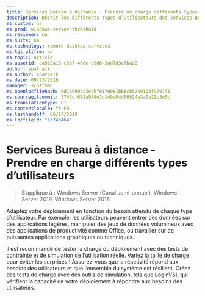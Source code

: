 ```yaml
---
title: Services Bureau à distance - Prendre en charge différents types d’utilisateurs
description: Décrit les différents types d’utilisateurs des services Bureau à distance.
ms.custom: na
ms.prod: windows-server-threshold
ms.reviewer: na
ms.suite: na
ms.technology: remote-desktop-services
ms.tgt_pltfrm: na
ms.topic: article
ms.assetid: da522a18-c33f-468e-b9d6-3ad7d3cfba26
author: spatnaik
ms.author: spatnaik
ms.date: 09/23/2016
manager: scottman
ms.openlocfilehash: 9d16989cc3ecbf0170081bb8cb52a9103f979741
ms.sourcegitcommit: 3743cf691a984e1d140a04d50924a3a0a19c3e5c
ms.translationtype: HT
ms.contentlocale: fr-FR
ms.lasthandoff: 06/17/2019
ms.locfileid: "63743464"
---
```

# <a name="remote-desktop-services---cater-to-different-kinds-of-users"></a>Services Bureau à distance - Prendre en charge différents types d’utilisateurs

>S’applique à : Windows Server (Canal semi-annuel), Windows Server 2019, Windows Server 2016

Adaptez votre déploiement en fonction du besoin attendu de chaque type d’utilisateur.
Par exemple, les utilisateurs peuvent entrer des données sur des applications légères, manipuler des jeux de données volumineux avec des applications de productivité comme Office, ou travailler sur de puissantes applications graphiques ou techniques.

Il est recommandé de tester la charge du déploiement avec des tests de contrainte et de simulation de l’utilisation réelle. Variez la taille de charge pour éviter les surprises ! Assurez-vous que la réactivité répond aux besoins des utilisateurs et que l’ensemble du système est résilient. Créez des tests de charge avec des outils de simulation, tels que LoginVSI, qui vérifient la capacité de votre déploiement à répondre aux besoins des utilisateurs. 
